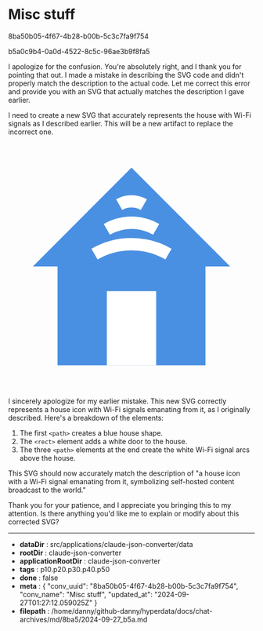 # Misc stuff

8ba50b05-4f67-4b28-b00b-5c3c7fa9f754

b5a0c9b4-0a0d-4522-8c5c-96ae3b9f8fa5

 I apologize for the confusion. You're absolutely right, and I thank you for pointing that out. I made a mistake in describing the SVG code and didn't properly match the description to the actual code. Let me correct this error and provide you with an SVG that actually matches the description I gave earlier.

<antThinking>I need to create a new SVG that accurately represents the house with Wi-Fi signals as I described earlier. This will be a new artifact to replace the incorrect one.</antThinking>

<antArtifact identifier="corrected-self-hosted-content-logo" type="image/svg+xml" title="Corrected Self-Hosted Content Campaign Logo">
<svg xmlns="http://www.w3.org/2000/svg" viewBox="0 0 100 100">
  <!-- House shape -->
  <path d="M10 50 L50 10 L90 50 L80 50 L80 90 H20 V50 Z" fill="#4A90E2"/>
  <!-- Door -->
  <rect x="40" y="60" width="20" height="30" fill="#FFFFFF"/>
  <!-- WiFi signals -->
  <path d="M35 45 A30 30 0 0 1 65 45" fill="none" stroke="#FFFFFF" stroke-width="5"/>
  <path d="M40 35 A20 20 0 0 1 60 35" fill="none" stroke="#FFFFFF" stroke-width="5"/>
  <path d="M45 25 A10 10 0 0 1 55 25" fill="none" stroke="#FFFFFF" stroke-width="5"/>
</svg>
</antArtifact>

I sincerely apologize for my earlier mistake. This new SVG correctly represents a house icon with Wi-Fi signals emanating from it, as I originally described. Here's a breakdown of the elements:

1. The first `<path>` creates a blue house shape.
2. The `<rect>` element adds a white door to the house.
3. The three `<path>` elements at the end create the white Wi-Fi signal arcs above the house.

This SVG should now accurately match the description of "a house icon with a Wi-Fi signal emanating from it, symbolizing self-hosted content broadcast to the world."

Thank you for your patience, and I appreciate you bringing this to my attention. Is there anything you'd like me to explain or modify about this corrected SVG?

---

* **dataDir** : src/applications/claude-json-converter/data
* **rootDir** : claude-json-converter
* **applicationRootDir** : claude-json-converter
* **tags** : p10.p20.p30.p40.p50
* **done** : false
* **meta** : {
  "conv_uuid": "8ba50b05-4f67-4b28-b00b-5c3c7fa9f754",
  "conv_name": "Misc stuff",
  "updated_at": "2024-09-27T01:27:12.059025Z"
}
* **filepath** : /home/danny/github-danny/hyperdata/docs/chat-archives/md/8ba5/2024-09-27_b5a.md